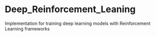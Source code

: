 # Deep_Reinforcement_Leaning
Implementation for training deep learning models with Reinforcement Learning frameworks
